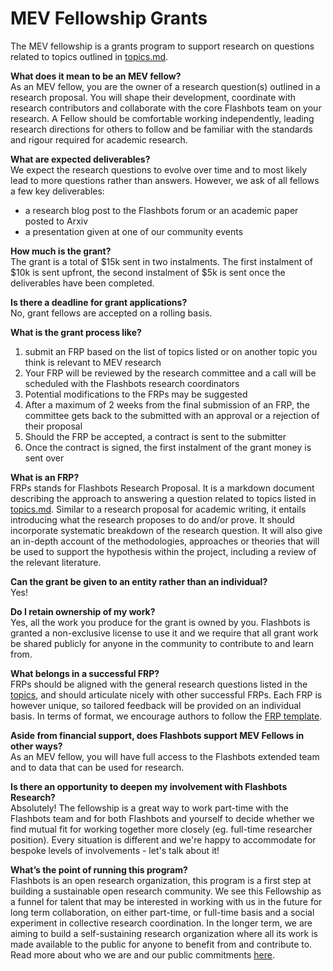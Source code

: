 #  MEV Fellowship Grants

The MEV fellowship is a grants program to support research on questions related to topics outlined in [topics.md](topics.md).

**What does it mean to be an MEV fellow?**<br/>
As an MEV fellow, you are the owner of a research question(s) outlined in a research proposal. You will shape their development, coordinate with research contributors and collaborate with the core Flashbots team on your research. A Fellow should be comfortable working independently, leading research directions for others to follow and be familiar with the standards and rigour required for academic research.

**What are expected deliverables?**<br/>
We expect the research questions to evolve over time and to most likely lead to more questions rather than answers. However, we ask of all fellows a few key deliverables:
- a research blog post to the Flashbots forum or an academic paper posted to Arxiv
- a presentation given at one of our community events

**How much is the grant?**<br/>
The grant is a total of $15k sent in two instalments. The first instalment of $10k is sent upfront, the second instalment of $5k is sent once the deliverables have been completed.  

**Is there a deadline for grant applications?**<br/>
No, grant fellows are accepted on a rolling basis.

**What is the grant process like?**
1) submit an FRP based on the list of topics listed or on another topic you think is relevant to MEV research
2) Your FRP will be reviewed by the research committee and a call will be scheduled with the Flashbots research coordinators
3) Potential modifications to the FRPs may be suggested
4) After a maximum of 2 weeks from the final submission of an FRP, the committee gets back to the submitted with an approval or a rejection of their proposal
5) Should the FRP be accepted, a contract is sent to the submitter
6) Once the contract is signed, the first instalment of the grant money is sent over

**What is an FRP?**<br/>
FRPs stands for Flashbots Research Proposal. It is a markdown document describing the approach to answering a question related to topics listed in [topics.md](topics.md). Similar to a research proposal for academic writing, it entails introducing what the research proposes to do and/or prove. It should incorporate systematic breakdown of the research question. It will also give an in-depth account of the methodologies, approaches or theories that will be used to support the hypothesis within the project, including a review of the relevant literature.

**Can the grant be given to an entity rather than an individual?**<br/>
Yes!

**Do I retain ownership of my work?**<br/>
Yes, all the work you produce for the grant is owned by you. Flashbots is granted a non-exclusive license to use it and we require that all grant work be shared publicly for anyone in the community to contribute to and learn from.

**What belongs in a successful FRP?**<br/>
FRPs should be aligned with the general research questions listed in the [topics](topics.md), and should articulate nicely with other successful FRPs. Each FRP is however unique, so tailored feedback will be provided on an individual basis. In terms of format, we encourage authors to follow the [FRP template](/FRP-template.md).

**Aside from financial support, does Flashbots support MEV Fellows in other ways?**<br/>
As an MEV fellow, you will have full access to the Flashbots extended team and to data that can be used for research.

**Is there an opportunity to deepen my involvement with Flashbots Research?**<br/>
Absolutely! The fellowship is a great way to work part-time with the Flashbots team and for both Flashbots and yourself to decide whether we find mutual fit for working together more closely (eg. full-time researcher position). Every situation is different and we're happy to accommodate for bespoke levels of involvements - let's talk about it!

**What’s the point of running this program?**<br/>
Flashbots is an open research organization, this program is a first step at building a sustainable open research community. We see this Fellowship as a funnel for talent that may be interested in working with us in the future for long term collaboration, on either part-time, or full-time basis and a social experiment in collective research coordination. In the longer term, we are aiming to build a self-sustaining research organization where all its work is made available to the public for anyone to benefit from and contribute to. Read more about who we are and our public commitments [here](https://ethresear.ch/t/flashbots-frontrunning-the-mev-crisis/8251).
